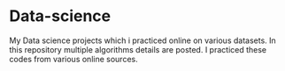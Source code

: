 # Data-science
My Data science projects which i practiced online on various datasets. In this repository multiple algorithms details are posted. I practiced these codes from various online sources. 
